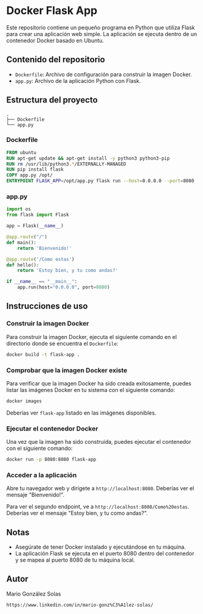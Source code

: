 # Docker Flask App

Este repositorio contiene un pequeño programa en Python que utiliza Flask para crear una aplicación web simple. La aplicación se ejecuta dentro de un contenedor Docker basado en Ubuntu.

## Contenido del repositorio

- `Dockerfile`: Archivo de configuración para construir la imagen Docker.
- `app.py`: Archivo de la aplicación Python con Flask.

## Estructura del proyecto

```
.
├── Dockerfile
└── app.py
```
### Dockerfile
```dockerfile
FROM ubuntu
RUN apt-get update && apt-get install -y python3 python3-pip
RUN rm /usr/lib/python3.*/EXTERNALLY-MANAGED
RUN pip install flask
COPY app.py /opt/
ENTRYPOINT FLASK_APP=/opt/app.py flask run --host=0.0.0.0 --port=8080
```

### app.py

```python
import os
from flask import Flask

app = Flask(__name__)

@app.route("/")
def main():
    return 'Bienvenido!'

@app.route('/Como estas')
def hello():
    return 'Estoy bien, y tu como andas?'

if __name__ == "__main__":
    app.run(host="0.0.0.0", port=8080)
```

## Instrucciones de uso

### Construir la imagen Docker

Para construir la imagen Docker, ejecuta el siguiente comando en el directorio donde se encuentra el `Dockerfile`:

```sh
docker build -t flask-app .
```

### Comprobar que la imagen Docker existe

Para verificar que la imagen Docker ha sido creada exitosamente, puedes listar las imágenes Docker en tu sistema con el siguiente comando:

```sh
docker images
```

Deberías ver `flask-app` listado en las imágenes disponibles.

### Ejecutar el contenedor Docker

Una vez que la imagen ha sido construida, puedes ejecutar el contenedor con el siguiente comando:

```sh
docker run -p 8080:8080 flask-app
```

### Acceder a la aplicación

Abre tu navegador web y dirígete a `http://localhost:8080`. Deberías ver el mensaje "Bienvenido!".

Para ver el segundo endpoint, ve a `http://localhost:8080/Como%20estas`. Deberías ver el mensaje "Estoy bien, y tu como andas?".

## Notas

- Asegúrate de tener Docker instalado y ejecutándose en tu máquina.
- La aplicación Flask se ejecuta en el puerto 8080 dentro del contenedor y se mapea al puerto 8080 de tu máquina local.

## Autor

Mario González Solas
```
https://www.linkedin.com/in/mario-gonz%C3%A1lez-solas/
```
